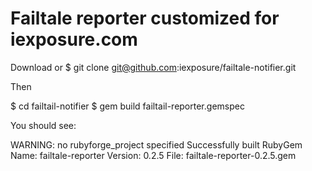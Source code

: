 # Failtale reporter customized for iexposure.com

Download or $ git clone git@github.com:iexposure/failtale-notifier.git 

Then

$ cd failtail-notifier
$ gem build failtail-reporter.gemspec

You should see:

WARNING:  no rubyforge_project specified
Successfully built RubyGem
Name: failtale-reporter
Version: 0.2.5
File: failtale-reporter-0.2.5.gem
  




